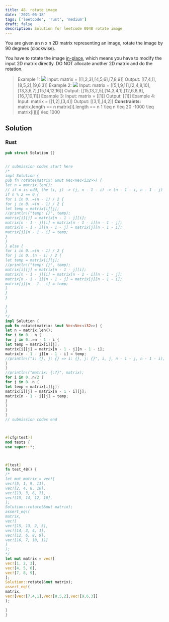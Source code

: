 ```yaml
---
title: 48. rotate image
date: '2021-06-18'
tags: ['leetcode', 'rust', 'medium']
draft: false
description: Solution for leetcode 0048 rotate image
---
```




You are given an n x n 2D matrix representing an image, rotate the image by 90 degrees (clockwise).

You have to rotate the image [in-place](https://en.wikipedia.org/wiki/In-place_algorithm), which means you have to modify the input 2D matrix directly. DO NOT allocate another 2D matrix and do the rotation.



>   Example 1:
>   ![](https://assets.leetcode.com/uploads/2020/08/28/mat1.jpg)
>   Input: matrix <TeX>=</TeX> [[1,2,3],[4,5,6],[7,8,9]]
>   Output: [[7,4,1],[8,5,2],[9,6,3]]
>   Example 2:
>   ![](https://assets.leetcode.com/uploads/2020/08/28/mat2.jpg)
>   Input: matrix <TeX>=</TeX> [[5,1,9,11],[2,4,8,10],[13,3,6,7],[15,14,12,16]]
>   Output: [[15,13,2,5],[14,3,4,1],[12,6,8,9],[16,7,10,11]]
>   Example 3:
>   Input: matrix <TeX>=</TeX> [[1]]
>   Output: [[1]]
>   Example 4:
>   Input: matrix <TeX>=</TeX> [[1,2],[3,4]]
>   Output: [[3,1],[4,2]]
**Constraints:**
>   	matrix.length <TeX>=</TeX><TeX>=</TeX> n
>   	matrix[i].length <TeX>=</TeX><TeX>=</TeX> n
>   	1 <TeX>\leq</TeX> n <TeX>\leq</TeX> 20
>   	-1000 <TeX>\leq</TeX> matrix[i][j] <TeX>\leq</TeX> 1000


## Solution


### Rust
```rust
pub struct Solution {}


// submission codes start here
/*
impl Solution {
pub fn rotate(matrix: &mut Vec<Vec<i32>>) {
let n = matrix.len();
// if n is odd, the (i, j) -> (j, n - 1 - i) -> (n - 1 - i, n - 1 - j) -> (n - 1 - j, i)
if n % 2 == 0 {
for i in 0..=(n - 1) / 2 {
for j in 0..=(n - 1) / 2 {
let temp = matrix[i][j];
//println!("temp: {}", temp);
matrix[i][j] = matrix[n - 1 - j][i];
matrix[n - 1 - j][i] = matrix[n - 1 - i][n - 1 - j];
matrix[n - 1 - i][n - 1 - j] = matrix[j][n - 1 - i];
matrix[j][n - 1 - i] = temp;
}
}
} else {
for i in 0..=(n - 1) / 2 {
for j in 0..(n - 1) / 2 {
let temp = matrix[i][j];
//println!("temp: {}", temp);
matrix[i][j] = matrix[n - 1 - j][i];
matrix[n - 1 - j][i] = matrix[n - 1 - i][n - 1 - j];
matrix[n - 1 - i][n - 1 - j] = matrix[j][n - 1 - i];
matrix[j][n - 1 - i] = temp;
}
}
}

}
}
*/
impl Solution {
pub fn rotate(matrix: &mut Vec<Vec<i32>>) {
let n = matrix.len();
for i in 0.. n {
for j in 0..=n - 1 - i {
let temp = matrix[i][j];
matrix[i][j] = matrix[n - 1 - j][n - 1 - i];
matrix[n - 1 - j][n - 1 - i] = temp;
//println!("i: {}, j: {} => i: {}, j: {}", i, j, n - 1 - j, n - 1 - i);
}
}
//println!("matrix: {:?}", matrix);
for i in 0..n/2 {
for j in 0..n {
let temp = matrix[i][j];
matrix[i][j] = matrix[n - 1 - i][j];
matrix[n - 1 - i][j] = temp;
}
}
}
}
// submission codes end



#[cfg(test)]
mod tests {
use super::*;



#[test]
fn test_48() {
/*
let mut matrix = vec![
vec![5, 1, 9, 11],
vec![2, 4, 8, 10],
vec![13, 3, 6, 7],
vec![15, 14, 12, 16],
];
Solution::rotate(&mut matrix);
assert_eq!(
matrix,
vec![
vec![15, 13, 2, 5],
vec![14, 3, 4, 1],
vec![12, 6, 8, 9],
vec![16, 7, 10, 11]
]
);
*/
let mut matrix = vec![
vec![1, 2, 3],
vec![4, 5, 6],
vec![7, 8, 9],
];
Solution::rotate(&mut matrix);
assert_eq!(
matrix,
vec![vec![7,4,1],vec![8,5,2],vec![9,6,3]]
);

}
}

```
